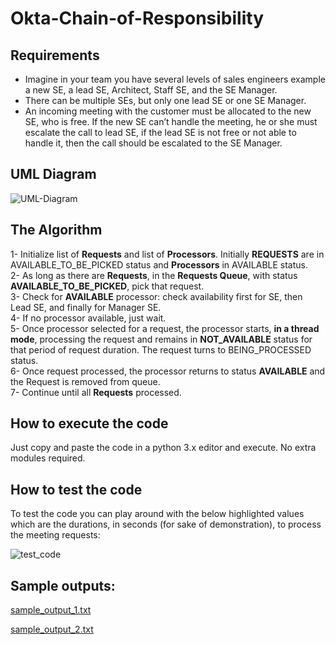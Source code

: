 # Okta-Chain-of-Responsibility
## Requirements
- Imagine in your team you have several levels of sales engineers example a new SE, a lead SE, Architect, Staff SE, and the SE Manager. 
- There can be multiple SEs, but only one lead SE or one SE Manager.
- An incoming meeting with the customer must be allocated to the new SE, who is free. If the new SE can’t handle the meeting, he or she must escalate the call to lead SE, if the lead SE is not free or not able to handle it, then the call should be escalated to the SE Manager.

## UML Diagram
![UML-Diagram](https://user-images.githubusercontent.com/20292284/143785587-5074f7f4-fb94-418e-a70e-163f66069388.PNG)


## The Algorithm
1- Initialize list of **Requests** and list of **Processors**. Initially **REQUESTS** are in AVAILABLE_TO_BE_PICKED status and **Processors** in AVAILABLE status.  
2- As long as there are **Requests**, in the **Requests Queue**, with status **AVAILABLE_TO_BE_PICKED**, pick that request.  
3- Check for **AVAILABLE** processor: check availability first for SE, then Lead SE, and finally for Manager SE.  
4- If no processor available, just wait.  
5- Once processor selected for a request, the processor starts, **in a thread mode**, processing the request and remains in **NOT_AVAILABLE** status for that period of request duration. The request turns to BEING_PROCESSED status.  
6- Once request processed, the processor returns to status **AVAILABLE** and the Request is removed from queue.  
7- Continue until all **Requests** processed.

## How to execute the code
Just copy and paste the code in a python 3.x editor and execute. No extra modules required.

## How to test the code
To test the code you can play around with the below highlighted values which are the durations, in seconds (for sake of demonstration), to process the meeting requests:  

![test_code](https://user-images.githubusercontent.com/20292284/143786136-4df5ef8c-f83f-4ce8-bfee-7aee2c3efa6a.png)


## Sample outputs:
[sample_output_1.txt](https://github.com/ralphsawaya/Okta-Chain-of-Responsibility/files/7614365/sample_output_1.txt)  

[sample_output_2.txt](https://github.com/ralphsawaya/Okta-Chain-of-Responsibility/files/7614386/sample_output_2.txt)
